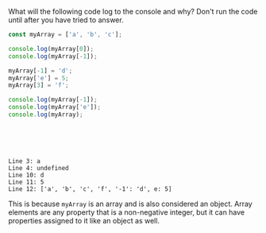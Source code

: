 What will the following code log to the console and why? Don't run the code until after you have tried to answer.

```js
const myArray = ['a', 'b', 'c'];

console.log(myArray[0]);
console.log(myArray[-1]);

myArray[-1] = 'd';
myArray['e'] = 5;
myArray[3] = 'f';

console.log(myArray[-1]);
console.log(myArray['e']);
console.log(myArray);
```

<br>
<br>
<br>

```
Line 3: a
Line 4: undefined
Line 10: d
Line 11: 5
Line 12: ['a', 'b', 'c', 'f', '-1': 'd', e: 5]
```

This is because `myArray` is an array and is also considered an object. Array elements are any property that is a non-negative integer, but it can have properties assigned to it like an object as well.
